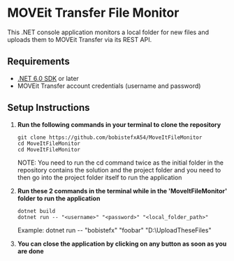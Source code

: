 # MOVEit Transfer File Monitor

This .NET console application monitors a local folder for new files and uploads them to MOVEit Transfer via its REST API.

## Requirements

- [.NET 6.0 SDK](https://dotnet.microsoft.com/download/dotnet/6.0) or later
- MOVEit Transfer account credentials (username and password)

## Setup Instructions

1. **Run the following commands in your terminal to clone the repository**
   ```
   git clone https://github.com/bobistefxA54/MoveItFileMonitor
   cd MoveItFileMonitor
   cd MoveItFileMonitor
   ```
   NOTE: You need to run the cd command twice as the initial folder in the repository contains the solution and the project folder and you need to then go into the project folder itself to run the application

2. **Run these 2 commands in the terminal while in the 'MoveItFileMonitor' folder to run the application**
   ```
   dotnet build
   dotnet run -- "<username>" "<password>" "<local_folder_path>"
   ```
   Example: dotnet run -- "bobistefx" "foobar" "D:\UploadTheseFiles"

3. **You can close the application by clicking on any button as soon as you are done**
